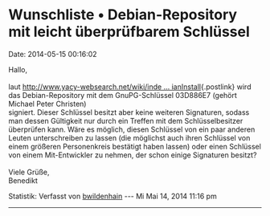 Wunschliste • Debian-Repository mit leicht überprüfbarem Schlüssel
==================================================================

Date: 2014-05-15 00:16:02

Hallo,\
\
laut [http://www.yacy-websearch.net/wiki/inde \...
ianInstall](http://www.yacy-websearch.net/wiki/index.php/De:DebianInstall){.postlink}
wird das Debian-Repository mit dem GnuPG-Schlüssel 03D886E7 (gehört
Michael Peter Christen)\
signiert. Dieser Schlüssel besitzt aber keine weiteren Signaturen,
sodass man dessen Gültigkeit nur durch ein Treffen mit dem
Schlüsselbesitzer überprüfen kann. Wäre es möglich, diesen Schlüssel von
ein paar anderen Leuten unterschreiben zu lassen (die möglichst auch
ihren Schlüssel von einem größeren Personenkreis bestätigt haben lassen)
oder einen Schlüssel von einem Mit-Entwickler zu nehmen, der schon
einige Signaturen besitzt?\
\
Viele Grüße,\
Benedikt

Statistik: Verfasst von
[bwildenhain](http://forum.yacy-websuche.de/memberlist.php?mode=viewprofile&u=9398)
--- Mi Mai 14, 2014 11:16 pm

------------------------------------------------------------------------
